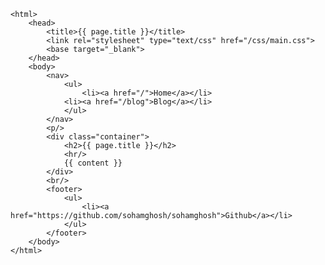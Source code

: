 <!DOCTYPE html>
	<html>
		<head>
			<title>{{ page.title }}</title>
			<link rel="stylesheet" type="text/css" href="/css/main.css">
			<base target="_blank">
		</head>
		<body>
			<nav>
	    		<ul>
	        		<li><a href="/">Home</a></li>
				<li><a href="/blog">Blog</a></li>
	    		</ul>
			</nav>
			<p/>
			<div class="container">
				<h2>{{ page.title }}</h2>
				<hr/>
				{{ content }}
			</div>
			<br/>
			<footer>
	    		<ul>
	        		<li><a href="https://github.com/sohamghosh/sohamghosh">Github</a></li>
				</ul>
			</footer>
		</body>
	</html>
